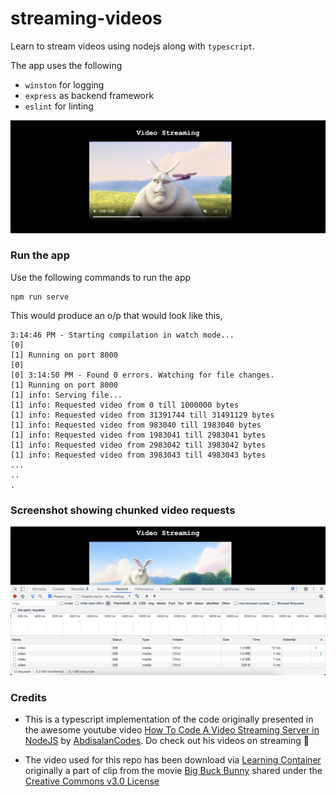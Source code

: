 # streaming-videos

Learn to stream videos using nodejs along with `typescript`.

The app uses the following 
- `winston` for logging
- `express` as backend framework
- `eslint` for linting

![Final](./screenshots/Final%20webpage.png)


### Run the app
Use the following commands to run the app
```
npm run serve
```

This would produce an o/p that would look like this,
```
3:14:46 PM - Starting compilation in watch mode...
[0] 
[1] Running on port 8000
[0] 
[0] 3:14:50 PM - Found 0 errors. Watching for file changes.
[1] Running on port 8000
[1] info: Serving file...
[1] info: Requested video from 0 till 1000000 bytes
[1] info: Requested video from 31391744 till 31491129 bytes
[1] info: Requested video from 983040 till 1983040 bytes
[1] info: Requested video from 1983041 till 2983041 bytes
[1] info: Requested video from 2983042 till 3983042 bytes
[1] info: Requested video from 3983043 till 4983043 bytes
...
..
.
```

### Screenshot showing chunked video requests
![Chunked Video Requests](./screenshots/Chunked%20video%20requests.png)

### Credits
- This is a typescript implementation of the code originally presented in the awesome youtube video [How To Code A Video Streaming Server in NodeJS](https://www.youtube.com/watch?v=ZjBLbXUuyWg) by [AbdisalanCodes](https://www.youtube.com/channel/UC3IZLtnKL9wZ8wuuQg3MJPA). Do check out his videos on streaming :tada:

- The video used for this repo has been download via [Learning Container](https://www.learningcontainer.com/mp4-sample-video-files-download/) originally a part of clip from the movie [Big Buck Bunny](https://peach.blender.org/) shared under the [Creative Commons v3.0 License](https://creativecommons.org/licenses/by/3.0/)
